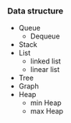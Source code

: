 ### Data structure
- Queue
  - Dequeue
- Stack
- List
  - linked list
  - linear list
- Tree
- Graph
- Heap
  - min Heap
  - max Heap
